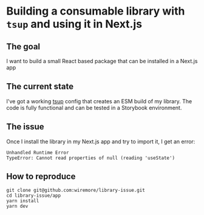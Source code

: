 # Building a consumable library with `tsup` and using it in Next.js

## The goal

I want to build a small React based package that can be installed in a Next.js app

## The current state

I've got a working [tsup](https://tsup.egoist.dev/) config that creates an ESM build of my library. The code is fully functional and can be tested in a Storybook environment.

## The issue

Once I install the library in my Next.js app and try to import it, I get an error:

```
Unhandled Runtime Error
TypeError: Cannot read properties of null (reading 'useState')
```

## How to reproduce

```
git clone git@github.com:wiremore/library-issue.git
cd library-issue/app
yarn install
yarn dev
```
